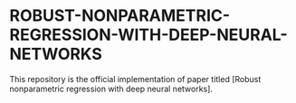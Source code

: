 # ROBUST-NONPARAMETRIC-REGRESSION-WITH-DEEP-NEURAL-NETWORKS
This repository is the official implementation of paper titled [Robust nonparametric regression with deep neural networks]. 
